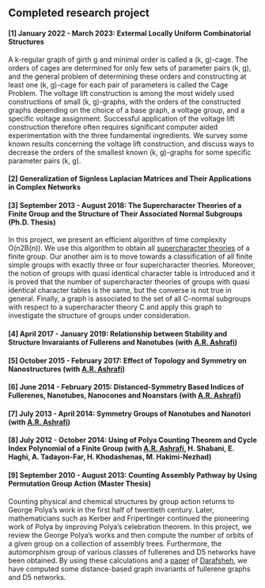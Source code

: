 ## Completed research project
#### [1]  January 2022 - March 2023: Extermal Locally Uniform Combinatorial Structures <br>
A k-regular graph of girth g and minimal order is called a (k, g)-cage. The orders of cages are determined for only few sets of parameter pairs (k, g), and the general problem of determining these orders and constructing at least one (k, g)-cage for each pair of parameters is called the Cage Problem. The voltage lift construction is among the most widely used constructions of small (k, g)-graphs, with the orders of the constructed graphs depending on the choice of a base graph, a voltage group, and a specific voltage assignment. Successful application of the voltage lift construction therefore often requires significant computer aided experimentation with the three fundamental ingredients. We survey some known results concerning the voltage lift construction, and discuss ways to decrease the orders of the smallest known (k, g)-graphs for some specific parameter pairs (k, g).
#### [2] Generalization of Signless Laplacian Matrices and Their Applications in Complex Networks

#### [3] September 2013 - August 2018: The Supercharacter Theories of a Finite Group and the Structure of Their Associated Normal Subgroups (Ph.D. Thesis)
In this project, we present an efficient algorithm of time complexity O(n2B(n)). We use this algorithm to obtain all <a href="https://www.jstor.org/stable/pdf/20161972.pdf">supercharacter theories</a> of a finite group. Our another aim is to move towards a classification of all finite simple groups with exactly three or four supercharacter theories. Moreover, the notion of groups with quasi identical character table is introduced and it is proved that the number of supercharacter theories of groups with quasi identical character tables is the same, but the converse is not true in general. Finally, a graph is associated to the set of all C-normal subgroups with respect to a supercharacter theory C and apply this graph to investigate the structure of groups under consideration.
#### [4] April 2017 - January 2019: Relationship between Stability and Structure Invaraiants of Fullerens and Nanotubes (with <a href="https://scholar.google.com/citations?user=hqM116QAAAAJ&hl=en">A.R. Ashrafi</a>)
#### [5] October 2015 - February 2017: Effect of Topology and Symmetry on Nanostructures (with <a href="https://scholar.google.com/citations?user=hqM116QAAAAJ&hl=en">A.R. Ashrafi</a>)
#### [6] June 2014 - February 2015: Distanced-Symmetry Based Indices of Fullerenes, Nanotubes, Nanocones and Noanstars (with <a href="https://scholar.google.com/citations?user=hqM116QAAAAJ&hl=en">A.R. Ashrafi</a>)
#### [7] July 2013 - April 2014: Symmetry Groups of Nanotubes and Nanotori (with <a href="https://scholar.google.com/citations?user=hqM116QAAAAJ&hl=en">A.R. Ashrafi</a>)
#### [8] July 2012 - October 2014: Using of Polya Counting Theorem and Cycle Index Polynomial of a Finite Group (with <a href="https://scholar.google.com/citations?user=hqM116QAAAAJ&hl=en">A.R. Ashrafi</a>, H. Shabani, E. Haghi, A. Tadayon-Far, H. Khodashenas, M. Hakimi-Nezhad)
#### [9] September 2010 - August 2013: Counting Assembly Pathway by Using Permutation Group Action (Master Thesis) 
Counting physical and chemical structures by group action returns to George Polya’s work in the first half of twentieth century. Later, mathematicians such as Kerber and Fripertinger continued the pioneering work of Polya by improving Polya’s celebration theorem. In this project, we review the George Polya’s works and then compute the number of orbits of a given group on a collection of assembly trees. Furthermore, the automorphism group of various classes of fullerenes and D5 networks have been obtained. By using these calculations and a <a href="https://link.springer.com/article/10.1007/s10440-009-9503-8">paper</a> of <a href="https://mathscinet.ams.org/mathscinet/MRAuthorID/197410">Darafsheh</a>, we have computed some distance-based graph invariants of fullerene graphs and D5 networks.



